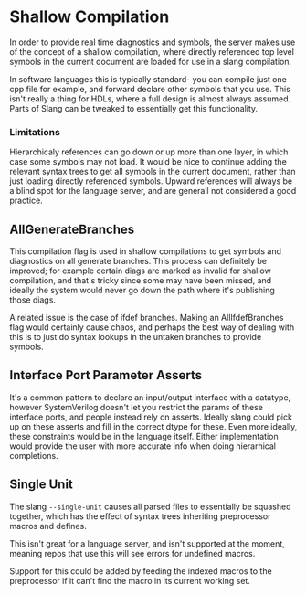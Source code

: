 
# Shallow Compilation

In order to provide real time diagnostics and symbols, the server makes use of the concept of a shallow compilation, where directly referenced top level symbols in the current document are loaded for use in a slang compilation.

In software languages this is typically standard- you can compile just one cpp file for example, and forward declare other symbols that you use.
This isn't really a thing for HDLs, where a full design is almost always assumed. Parts of Slang can be tweaked to essentially get this functionality.

### Limitations

Hierarchicaly references can go down or up more than one layer, in which case some symbols may not load. It would be nice to continue adding the relevant syntax trees to get all symbols in the current document, rather than just loading directly referenced symbols. Upward references will always be a blind spot for the language server, and are generall not considered a good practice.

## AllGenerateBranches

This compilation flag is used in shallow compilations to get symbols and diagnostics on all generate branches. This process can definitely be improved; for example certain diags are marked as invalid for shallow compilation, and that's tricky since some may have been missed, and ideally the system would never go down the path where it's publishing those diags.

A related issue is the case of ifdef branches. Making an AllIfdefBranches flag would certainly cause chaos, and perhaps the best way of dealing with this is to just do syntax lookups in the untaken branches to provide symbols.

## Interface Port Parameter Asserts

It's a common pattern to declare an input/output interface with a datatype, however SystemVerilog doesn't let you restrict the params of these interface ports, and people instead rely on asserts. Ideally slang could pick up on these asserts and fill in the correct dtype for these. Even more ideally, these constraints would be in the language itself. Either implementation would provide the user with more accurate info when doing hierarhical completions.

## Single Unit

The slang `--single-unit` causes all parsed files to essentially be squashed together, which has the effect of syntax trees inheriting preprocessor macros and defines.

This isn't great for a language server, and isn't supported at the moment, meaning repos that use this will see errors for undefined macros. 

Support for this could be added by feeding the indexed macros to the preprocessor if it can't find the macro in its current working set.